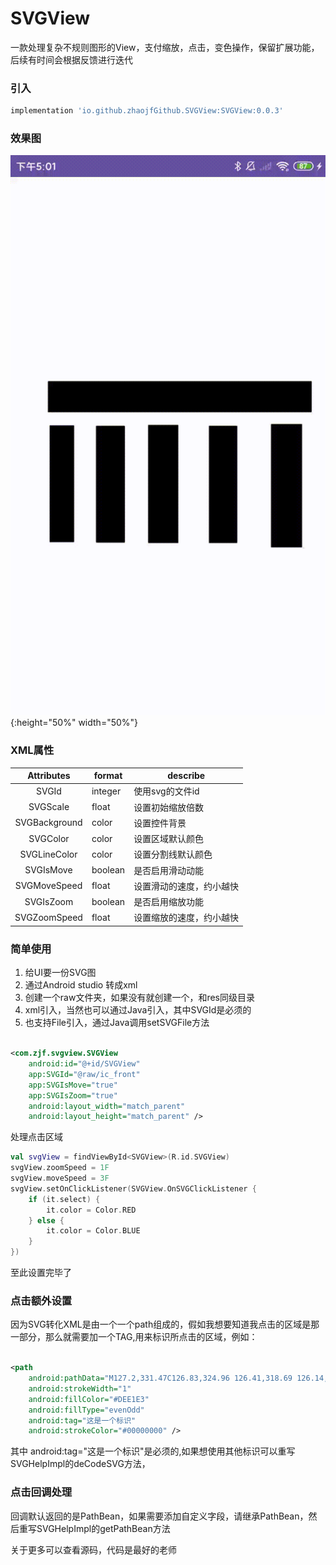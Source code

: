 # SVGView

一款处理复杂不规则图形的View，支付缩放，点击，变色操作，保留扩展功能，后续有时间会根据反馈进行迭代

### 引入

```groovy
implementation 'io.github.zhaojfGithub.SVGView:SVGView:0.0.3'
```

### 效果图
![默认](images/demonstration.gif){:height="50%" width="50%"}


### XML属性

|  Attributes   | format  | describe     |
|:-------------:|---------|--------------|
|     SVGId     | integer | 使用svg的文件id   |
|   SVGScale    | float   | 设置初始缩放倍数     |
| SVGBackground | color   | 设置控件背景       |
|   SVGColor    | color   | 设置区域默认颜色     |
| SVGLineColor  | color   | 设置分割线默认颜色    |
|   SVGIsMove   | boolean | 是否启用滑动动能     |
| SVGMoveSpeed  | float   | 设置滑动的速度，约小越快 |
|   SVGIsZoom   | boolean | 是否启用缩放功能     |
| SVGZoomSpeed  | float   | 设置缩放的速度，约小越快 |

### 简单使用

1. 给UI要一份SVG图
2. 通过Android studio 转成xml
3. 创建一个raw文件夹，如果没有就创建一个，和res同级目录
4. xml引入，当然也可以通过Java引入，其中SVGId是必须的
5. 也支持File引入，通过Java调用setSVGFile方法

```xml

<com.zjf.svgview.SVGView 
    android:id="@+id/SVGView" 
    app:SVGId="@raw/ic_front" 
    app:SVGIsMove="true" 
    app:SVGIsZoom="true"
    android:layout_width="match_parent" 
    android:layout_height="match_parent" />
```
处理点击区域
```kotlin
val svgView = findViewById<SVGView>(R.id.SVGView)
svgView.zoomSpeed = 1F
svgView.moveSpeed = 3F
svgView.setOnClickListener(SVGView.OnSVGClickListener {
    if (it.select) {
        it.color = Color.RED
    } else {
        it.color = Color.BLUE
    }
})
```

至此设置完毕了

### 点击额外设置

因为SVG转化XML是由一个一个path组成的，假如我想要知道我点击的区域是那一部分，那么就需要加一个TAG,用来标识所点击的区域，例如：

```xml

<path
    android:pathData="M127.2,331.47C126.83,324.96 126.41,318.69 126.14,312.42C125.31,293.16 124.64,273.9 123.68,254.65C123.46,250.26 122.34,245.9 121.6,241.38C137.65,240.17 152.63,234.49 166.86,225.82C167.16,228.42 167.47,230.77 167.71,233.13C168.9,244.89 169.72,256.65 169.16,268.49C168.66,278.91 166.6,289.01 163.83,299.02C161.34,307.98 158.97,316.96 156.59,325.95C156.24,327.28 156.13,328.69 155.92,330.02C146.28,324.93 136.87,325.72 127.2,331.47"
    android:strokeWidth="1" 
    android:fillColor="#DEE1E3" 
    android:fillType="evenOdd" 
    android:tag="这是一个标识" 
    android:strokeColor="#00000000" />
```

其中 android:tag="这是一个标识"是必须的,如果想使用其他标识可以重写SVGHelpImpl的deCodeSVG方法，

### 点击回调处理

回调默认返回的是PathBean，如果需要添加自定义字段，请继承PathBean，然后重写SVGHelpImpl的getPathBean方法

关于更多可以查看源码，代码是最好的老师